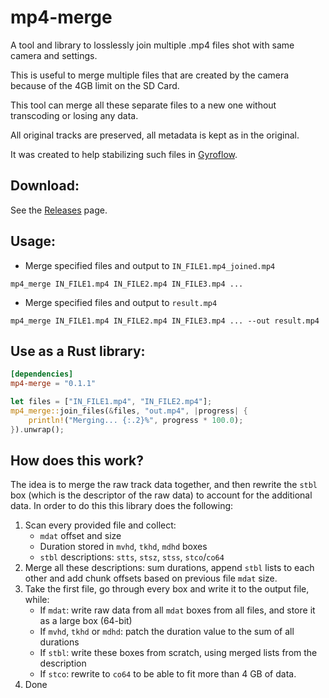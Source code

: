 # mp4-merge
A tool and library to losslessly join multiple .mp4 files shot with same camera and settings.

This is useful to merge multiple files that are created by the camera because of the 4GB limit on the SD Card.

This tool can merge all these separate files to a new one without transcoding or losing any data.

All original tracks are preserved, all metadata is kept as in the original.

It was created to help stabilizing such files in [Gyroflow](https://github.com/gyroflow/gyroflow).

## Download:
See the [Releases](https://github.com/gyroflow/mp4-merge/releases) page.

## Usage:

- Merge specified files and output to `IN_FILE1.mp4_joined.mp4`
```shell
mp4_merge IN_FILE1.mp4 IN_FILE2.mp4 IN_FILE3.mp4 ...
```
- Merge specified files and output to `result.mp4`

```shell
mp4_merge IN_FILE1.mp4 IN_FILE2.mp4 IN_FILE3.mp4 ... --out result.mp4
```

## Use as a Rust library:

```toml
[dependencies]
mp4-merge = "0.1.1"
```
```rust
let files = ["IN_FILE1.mp4", "IN_FILE2.mp4"];
mp4_merge::join_files(&files, "out.mp4", |progress| {
    println!("Merging... {:.2}%", progress * 100.0);
}).unwrap();

```

## How does this work?
The idea is to merge the raw track data together, and then rewrite the `stbl` box (which is the descriptor of the raw data) to account for the additional data. In order to do this this library does the following:
1. Scan every provided file and collect:
    - `mdat` offset and size
    - Duration stored in `mvhd`, `tkhd`, `mdhd` boxes
    - `stbl` descriptions: `stts`, `stsz`, `stss`, `stco`/`co64`
2. Merge all these descriptions: sum durations, append `stbl` lists to each other and add chunk offsets based on previous file `mdat` size.
3. Take the first file, go through every box and write it to the output file, while:
    - If `mdat`: write raw data from all `mdat` boxes from all files, and store it as a large box (64-bit)
    - If `mvhd`, `tkhd` or `mdhd`: patch the duration value to the sum of all durations
    - If `stbl`: write these boxes from scratch, using merged lists from the description
    - If `stco`: rewrite to `co64` to be able to fit more than 4 GB of data.
4. Done
